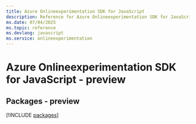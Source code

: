 ```yaml
---
title: Azure Onlineexperimentation SDK for JavaScript
description: Reference for Azure Onlineexperimentation SDK for JavaScript
ms.date: 07/04/2025
ms.topic: reference
ms.devlang: javascript
ms.service: onlineexperimentation
---
```

# Azure Onlineexperimentation SDK for JavaScript - preview
## Packages - preview
[!INCLUDE [packages](onlineexperimentation-index.md)]